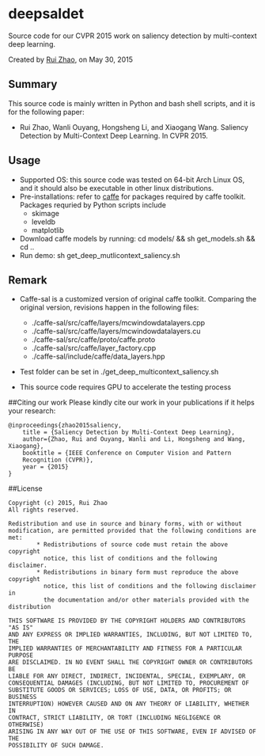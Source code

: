 # deepsaldet
Source code for our CVPR 2015 work on saliency detection by multi-context deep
learning. 

Created by [Rui Zhao](www.ee.cuhk.edu.hk/~rzhao), on May 30, 2015

## Summary
This source code is mainly written in Python and bash shell scripts, and it is for the following paper:
- Rui Zhao, Wanli Ouyang, Hongsheng Li, and Xiaogang Wang. Saliency Detection by
Multi-Context Deep Learning. In CVPR 2015. 

## Usage
- Supported OS: this source code was tested on 64-bit Arch Linux OS,
    and it should also be executable in other linux distributions. 
- Pre-installations: refer to [caffe](http://caffe.berkeleyvision.org/) for
packages required by caffe toolkit. Packages requried by Python scripts include
	- skimage
	- leveldb
	- matplotlib
- Download caffe models by running: cd models/ && sh get_models.sh && cd ..
- Run demo: sh get_deep_mutlicontext_saliency.sh

## Remark
- Caffe-sal is a customized version of original caffe toolkit. Comparing the
original version, revisions happen
in the following files:

	- ./caffe-sal/src/caffe/layers/mcwindowdatalayers.cpp
	- ./caffe-sal/src/caffe/layers/mcwindowdatalayers.cu
	- ./caffe-sal/src/caffe/proto/caffe.proto
	- ./caffe-sal/src/caffe/layer_factory.cpp
	- ./caffe-sal/include/caffe/data_layers.hpp

- Test folder can be set in ./get_deep_multicontext_saliency.sh
- This source code requires GPU to accelerate the testing process

##Citing our work
Please kindly cite our work in your publications if it helps your research:

	@inproceedings{zhao2015saliency,
	    title = {Saliency Detection by Multi-Context Deep Learning},
 	    author={Zhao, Rui and Ouyang, Wanli and Li, Hongsheng and Wang, Xiaogang},
	    booktitle = {IEEE Conference on Computer Vision and Pattern
		Recognition (CVPR)},
	    year = {2015}
	}

##License

	Copyright (c) 2015, Rui Zhao
	All rights reserved. 

	Redistribution and use in source and binary forms, with or without 
	modification, are permitted provided that the following conditions are 
	met:
    		* Redistributions of source code must retain the above copyright 
      		  notice, this list of conditions and the following disclaimer.
    		* Redistributions in binary form must reproduce the above copyright 
      		  notice, this list of conditions and the following disclaimer in 
      		  the documentation and/or other materials provided with the distribution
   
	THIS SOFTWARE IS PROVIDED BY THE COPYRIGHT HOLDERS AND CONTRIBUTORS "AS IS" 
	AND ANY EXPRESS OR IMPLIED WARRANTIES, INCLUDING, BUT NOT LIMITED TO, THE 
	IMPLIED WARRANTIES OF MERCHANTABILITY AND FITNESS FOR A PARTICULAR PURPOSE 
	ARE DISCLAIMED. IN NO EVENT SHALL THE COPYRIGHT OWNER OR CONTRIBUTORS BE 	
	LIABLE FOR ANY DIRECT, INDIRECT, INCIDENTAL, SPECIAL, EXEMPLARY, OR 
	CONSEQUENTIAL DAMAGES (INCLUDING, BUT NOT LIMITED TO, PROCUREMENT OF 
	SUBSTITUTE GOODS OR SERVICES; LOSS OF USE, DATA, OR PROFITS; OR BUSINESS 
	INTERRUPTION) HOWEVER CAUSED AND ON ANY THEORY OF LIABILITY, WHETHER IN 
	CONTRACT, STRICT LIABILITY, OR TORT (INCLUDING NEGLIGENCE OR OTHERWISE) 
	ARISING IN ANY WAY OUT OF THE USE OF THIS SOFTWARE, EVEN IF ADVISED OF THE 
	POSSIBILITY OF SUCH DAMAGE.
